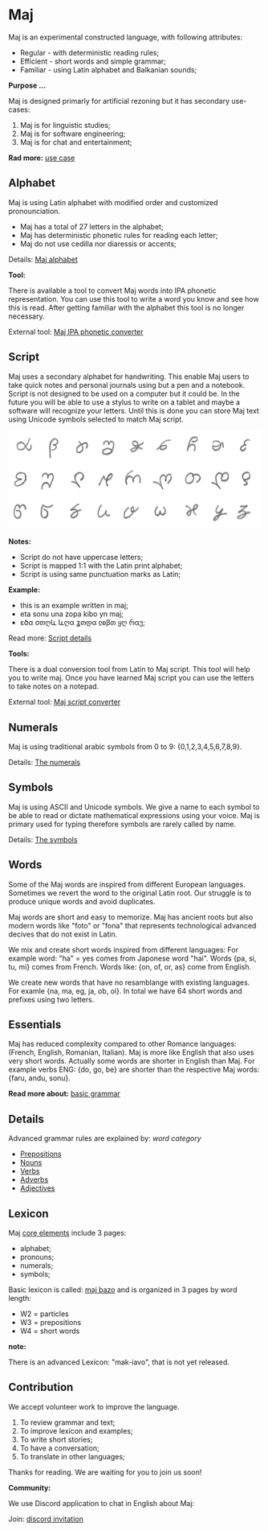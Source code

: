 # Maj

Maj is an experimental constructed language, with following attributes:

* Regular - with deterministic reading rules;
* Efficient - short words and simple grammar;
* Familiar - using Latin alphabet and Balkanian sounds;

**Purpose ...**

Maj is designed primarly for artificial rezoning but it has secondary use-cases:

1. Maj is for linguistic studies;
2. Maj is for software engineering;
3. Maj is for chat and entertainment;

**Rad more:** [use case](case.md)

## Alphabet

Maj is using Latin alphabet with modified order and customized pronounciation.

* Maj has a total of 27 letters in the alphabet;
* Maj has deterministic phonetic rules for reading each letter;
* Maj do not use cedilla nor diaressis or accents;

Details: [Maj alphabet](alphabet.md)

**Tool:** 

There is available a tool to convert Maj words into IPA phonetic representation. You can use this tool to write a word you know and see how this is read. After getting familiar with the alphabet this tool is no longer necessary.

External tool: [Maj IPA phonetic converter](https://lingojam.com/MajIPA)

## Script

Maj uses a secondary alphabet for handwriting. This enable Maj users to take quick notes and personal journals using but a pen and a notebook. Script is not designed to be used on a computer but it could be. In the future you will be able to use a stylus to write on a tablet and maybe a software will recognize your letters. Until this is done you can store Maj text using Unicode symbols selected to match Maj script.

<img src="maj-script-yes.png" alt="Maj Alphabet" width="600"></img>

**Notes:**

* Script do not have uppercase letters;
* Script is mapped 1:1 with the Latin print alphabet;
* Script is using same punctuation marks as Latin;

**Example:**

* this is an example written in maj;
* eta sonu una zopa kibo yn maj;
* ɛծα σთღև ևღα ʓთდα ჺʚβთ ყღ რαუ;

Read more: [Script details](script.md)

**Tools:**

There is a dual conversion tool from Latin to Maj script. This tool will help you to write maj. Once you have learned Maj script you can use the letters to take notes on a notepad.

External tool: [Maj script converter](https://lingojam.com/MajScript)


## Numerals

Maj is using traditional arabic symbols from 0 to 9: {0,1,2,3,4,5,6,7,8,9}. 

Details: [The numerals](numerals.md)

## Symbols

Maj is using ASCII and Unicode symbols. We give a name to each symbol to be able to read or dictate mathematical expressions using your voice. Maj is primary used for typing therefore symbols are rarely called by name.

Details: [The symbols](symbols.md)

## Words

Some of the Maj words are inspired from different European languages. Sometimes we revert the word to the original Latin root. Our struggle is to produce unique words and avoid duplicates. 

Maj words are short and easy to memorize. Maj has ancient roots but also modern words like "foto" or "fona" that represents technological advanced decives that do not exist in Latin. 

We mix and create short words inspired from different languages: For example word: "ha" = yes comes from Japonese word "hai". Words {pa, si, tu, mi} comes from French. Words like: {on, of, or, as} come from English. 

We create new words that have no resamblange with existing languages. For examle {na, ma, eg, ja, ob, oi}. In total we have 64 short words and prefixes using two letters.  

## Essentials

Maj has reduced complexity compared to other Romance languages: (French, English, Romanian, Italian). Maj is more like English that also uses very short words. Actually some words are shorter in English than Maj. For example verbs ENG: {do, go, be} are shorter than the respective Maj words: {faru, andu, sonu}. 

**Read more about:** [basic grammar](basic.md)

## Details

Advanced grammar rules are explained by:  _word category_

* [Prepositions](preposition.md)
* [Nouns](nouns.md)
* [Verbs](verbs.md)
* [Adverbs](adverbs.md)
* [Adjectives](adjectives.md)

## Lexicon

Maj [core elements](https://www.google.com/url?q=https://docs.google.com/spreadsheets/d/e/2PACX-1vTs0cvSYlWttqu7zPxMbiYlWxhN9SosL130JiEn7jqeAyEOxGAr_H7wrRaXrs6oSo-SAFuS2dci1WK6/pubhtml?gid%3D1585147682%26single%3Dfalse&sa=D&ust=1587029543036000) include 3 pages: 

* alphabet;
* pronouns; 
* numerals;
* symbols;

Basic lexicon is called: [maj bazo](https://docs.google.com/spreadsheets/d/e/2PACX-1vS7pK9vB55081ycoOxikVwUvUuk43HFgAsm7vpmhfCBYQzyUAXASpxmCVtF6qAszPhE7b00IJxejo-R/pubhtml?gid=1162725407&single=false)
and is organized in 3 pages by word length:

* W2 = particles 
* W3 = prepositions 
* W4 = short words

**note:**

There is an advanced Lexicon: "mak-iavo", that is not yet released. 

## Contribution

We accept volunteer work to improve the language.

1. To review grammar and text;
2. To improve lexicon and examples;
3. To write short stories;
4. To have a conversation;
5. To translate in other languages;

Thanks for reading. We are waiting for you to join us soon!

**Community:**

We use Discord application to chat in English about Maj: 

Join: [discord invitation](https://discord.gg/ZtusYjf)

